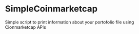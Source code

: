 # SimpleCoinmarketcap
Simple script to print information about your portofolio file using Cionmarketcap APIs
